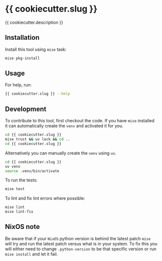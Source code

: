 # {{ cookiecutter.slug }}

{{ cookiecutter.description }}

## Installation

Install this tool using `mise` task:

```bash
mise pkg-install
```

## Usage

For help, run:

```bash
{{ cookiecutter.slug }} --help
```

## Development

To contribute to this tool, first checkout the code. If you have `mise`
installed it can automatically create the `venv` and activated it for you.

```bash
cd {{ cookiecutter.slug }}
mise trust && uv lock && cd ..
cd {{ cookiecutter.slug }}
```

Alternatively you can manually create the `venv` using `uv`.

```bash
cd {{ cookiecutter.slug }}
uv venv
source .venv/bin/activate
```

To run the tests:

```bash
mise test
```

To lint and fix lint errors where possible:

```bash
mise lint
mise lint-fix
```

## NixOS note

Be aware that if your `NixOS` python version is behind the latest patch `mise`
will try and run the latest patch versus what is in your system. To fix this
you will either need to change `.python-version` to be that specific version
or run `mise install` and let it fail.
